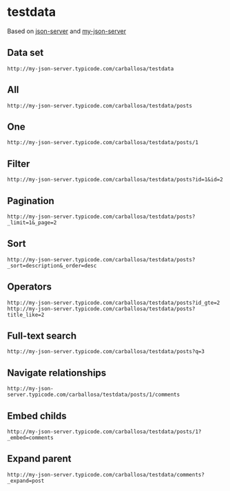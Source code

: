 # testdata

Based on [json-server](https://github.com/typicode/json-server) and [my-json-server](https://my-json-server.typicode.com/)

## Data set
```
http://my-json-server.typicode.com/carballosa/testdata
```

## All
```
http://my-json-server.typicode.com/carballosa/testdata/posts
```

## One
```
http://my-json-server.typicode.com/carballosa/testdata/posts/1
```

## Filter
```
http://my-json-server.typicode.com/carballosa/testdata/posts?id=1&id=2
```

## Pagination
```
http://my-json-server.typicode.com/carballosa/testdata/posts?_limit=1&_page=2
```

## Sort
```
http://my-json-server.typicode.com/carballosa/testdata/posts?_sort=description&_order=desc
```

## Operators
```
http://my-json-server.typicode.com/carballosa/testdata/posts?id_gte=2
http://my-json-server.typicode.com/carballosa/testdata/posts?title_like=2
```

## Full-text search
```
http://my-json-server.typicode.com/carballosa/testdata/posts?q=3
```
## Navigate relationships
```
http://my-json-server.typicode.com/carballosa/testdata/posts/1/comments
```
## Embed childs 
```
http://my-json-server.typicode.com/carballosa/testdata/posts/1?_embed=comments
```

## Expand parent
```
http://my-json-server.typicode.com/carballosa/testdata/comments?_expand=post
```
